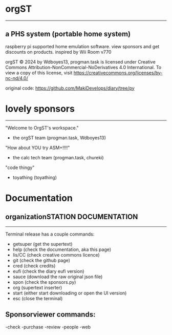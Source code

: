 # orgST
-- -- -- --
a PHS system (portable home system)
-
raspberry pi supported home emulation software.
view sponsors and get discounts on products.
inspired by Wii Room v770

orgST © 2024 by Wdboyes13, progman.task is licensed under Creative Commons Attribution-NonCommercial-NoDerivatives 4.0 International. 
To view a copy of this license, visit https://creativecommons.org/licenses/by-nc-nd/4.0/

original code: https://github.com/MakiDevelops/diary/tree/py

# lovely sponsors
-- -- -- -- -- -- --

"Welcome to OrgST's workspace."
- the orgST team
(progman.task, Wdboyes13)

"How about YOU try ASM+!!!!"
- the calc tech team
(progman.task, chureki)

"code thingy"
- toyathing
  (toyathing)

# Documentation
## organizationSTATION DOCUMENTATION
-------------------
Terminal release has a couple commands:
- getsuper (get the supertext)
- help (check the documentation, aka this page)
- lis/CC (check creative commons licence)
- git (check the github page)
- cred (check credits)
- eufi (check the diary eufi version)
- sauce (download the raw original json file)
- spon (check the sponsors.py)
- org (supertext inserter)
- start (either start downloading or open the UI version)
- esc (close the terminal)

## Sponsorviewer commands:
-check
-purchase
-review
-people
-web
